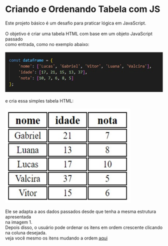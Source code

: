 # Criando e Ordenando Tabela com JS
Este projeto básico é um desafio para praticar lógica em JavaScript.<br><br>
O objetivo é criar uma tabela HTML com base em um objeto JavaScript passado <br>
como entrada, como no exemplo abaixo:<br><br>
<img src="https://github.com/LucasLessaAnacleto/ordenando-tabela/blob/main/ref/dados.jpg" width=528 height="127"></img><br><br>
e cria essa simples tabela HTML:<br><br>
<img src="https://github.com/LucasLessaAnacleto/ordenando-tabela/blob/main/ref/tabela.jpg" width=400 height=300></img><br><br>
Ele se adapta a aos dados passados desde que tenha a mesma estrutura apresentada<br>
na imagem 1.<br>
Depois disso, o usuário pode ordenar os itens em ordem crescente clicando<br>
na coluna desejada.<br>
veja você mesmo os itens mudando a ordem <a href="https://lucaslessaanacleto.github.io/ordenando-tabela/" target="_blank">aqui</a>


